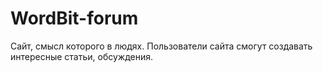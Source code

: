 # WordBit-forum
Сайт, смысл которого в людях. Пользователи сайта смогут создавать интересные статьи, обсуждения.